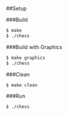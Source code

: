 ##Setup

###Build
```bash
$ make
$ ./chess
```

###Build with Graphics
```bash
$ make graphics
$ ./chess
```

###Clean
```bash
$ make clean
```
###Run
```bash
$ ./chess
```